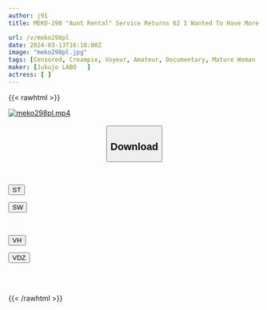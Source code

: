 ```yaml
---
author: j91
title: MEKO-298 "Aunt Rental" Service Returns 62 I Wanted To Have More Amazing Sex With This Erotic And Kind Aunt Who Will Even Secretly Let Me Have Sex With Her If I Ask, So I Decided To Change Her.

url: /v/meko298pl
date: 2024-03-13T16:10:00Z
image: "meko298pl.jpg"
tags: [Censored, Creampie, Voyeur, Amateur, Documentary, Mature Woman	]
maker: [Jukujo LABO   ]
actress: [ ]
---
```



{{< rawhtml >}}

<div class="video" data-videoid="MjaP0l6w1Mho67">
    <a href="javascript:;">
        <img src="/v/meko298pl/meko298pl.jpg" width="WIDTH" height="HEIGHT" alt="meko298pl.mp4" loading="lazy">
    </a>
</div>

<script type="text/javascript" src="https://j91.asia/asset/on-demand-st.js"></script>

<br>
  <link rel="stylesheet" href="https://j91.asia/asset/bs5.css">
  
  <center>
  <button class="btn btn-primary" type="button" data-bs-toggle="collapse" data-bs-target=".multi-collapse" aria-expanded="false" aria-controls="multiCollapseExample1 multiCollapseExample2"><h2>Download</h2></button></center>
</p>
<div class="row">
  <div class="col">
    <div class="collapse multi-collapse" id="multiCollapseExample1">
      <div class="card card-body">
	      	      <br>
<div class="buttons">  
<p><a href="https://streamtape.to/v/MjaP0l6w1Mho67" target="_blank"><button class="btn-hover color-3"><i class="fa fa-download"></i> ST</button></a></p>
<p><a href="https://asnwish.com/hho43oyz5let" target="_blank"><button class="btn-hover color-2"><i class="fa fa-download"></i> SW</button></a></p></div>
    </div>
  </div>
</div>
  <div class="col">
    <div class="collapse multi-collapse" id="multiCollapseExample2">
      <div class="card card-body">
	      <br>
<div class="buttons">
<p><a href="https://vidhidevip.com/f/d38aywfqygjm"><button class="btn-hover color-9"><i class="fa fa-download"></i> VH</button></a></p>
<p><a href="https://vidoza.net/mmwbiisc4cpr"><button class="btn-hover color-8"><i class="fa fa-download"></i> VDZ</button></a></p></div>
<br><br>
      </div>
    </div>
  </div>
</div>

{{< /rawhtml >}}